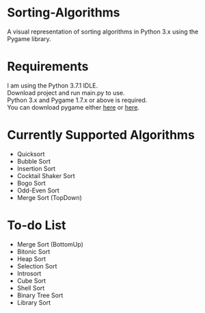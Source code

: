 # Sorting-Algorithms
A visual representation of sorting algorithms in Python 3.x using the Pygame library.

# Requirements
I am using the Python 3.7.1 IDLE.\
Download project and run main.py to use.\
Python 3.x and Pygame 1.7.x or above is required.\
You can download pygame either [here](https://www.pygame.org/download.shtml) or [here](https://bitbucket.org/pygame/pygame/downloads/).

# Currently Supported Algorithms
- Quicksort
- Bubble Sort
- Insertion Sort
- Cocktail Shaker Sort
- Bogo Sort
- Odd-Even Sort
- Merge Sort (TopDown)

# To-do List
- Merge Sort (BottomUp)
- Bitonic Sort
- Heap Sort
- Selection Sort
- Introsort
- Cube Sort
- Shell Sort
- Binary Tree Sort
- Library Sort
